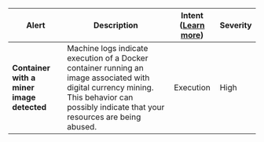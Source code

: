 |Alert|Description|Intent ([Learn more](#intentions))|Severity|
|----|----|:----:|--|
|**Container with a miner image detected**|Machine logs indicate execution of a Docker container running an image associated with digital currency mining. This behavior can possibly indicate that your resources are being abused.|Execution|High|
